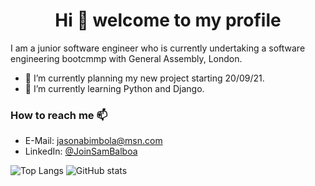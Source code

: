 <h1 align="center">Hi 👋  welcome to my profile</h1>

I am a junior software engineer who is currently undertaking a software engineering bootcmmp with General Assembly, London.

- 🔭 I’m currently planning my new project starting 20/09/21.
- 🌱 I’m currently learning Python and Django.

### How to reach me 📫
- E-Mail: [jasonabimbola@msn.com](mailto:jasonabimbola@msn.com)
- LinkedIn: [@JoinSamBalboa](https://linkedin.com/in/joinsambalboa)


![Top Langs](https://github-readme-stats.vercel.app/api/top-langs/?username=JoinSamBalboa&layout=compact)
![GitHub stats](https://github-readme-stats.vercel.app/api?username=JoinSamBalboa&show_icons=true&count_private=true?)
